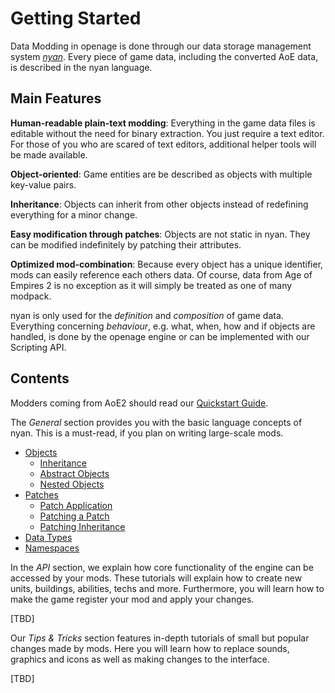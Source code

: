 # Getting Started

Data Modding in openage is done through our data storage management system *[nyan](https://github.com/SFTtech/nyan)*. Every piece of game data, including the converted AoE data, is described in the nyan language.

## Main Features

**Human-readable plain-text modding**: Everything in the game data files is editable without the need for binary extraction. You just require a text editor. For those of you who are scared of text editors, additional helper tools will be made available.

**Object-oriented**: Game entities are be described as objects with multiple key-value pairs.

**Inheritance**: Objects can inherit from other objects instead of redefining everything for a minor change.

**Easy modification through patches**: Objects are not static in nyan. They can be modified indefinitely by patching their attributes.

**Optimized mod-combination**: Because every object has a unique identifier, mods can easily reference each others data. Of course, data from Age of Empires 2 is no exception as it will simply be treated as one of many modpack.

nyan is only used for the *definition* and *composition* of game data. Everything concerning *behaviour*, e.g. what, when, how and if objects are handled, is done by the openage engine or can be implemented with our Scripting API.

## Contents

Modders coming from AoE2 should read our [Quickstart Guide](quickstart_guide.md).

The *General* section provides you with the basic language concepts of nyan. This is a must-read, if you plan on writing large-scale mods.

* [Objects](objects.md)
  * [Inheritance](objects.md#inheritance)
  * [Abstract Objects](objects.md#abstract-objects)
  * [Nested Objects](objects.md#nested-objects)
* [Patches](patches.md)
  * [Patch Application](patches.md#applying-a-patch)
  * [Patching a Patch](patches.md#patching-a-patch)
  * [Patching Inheritance](patches.md#adding-inheritance)
* [Data Types](data_types.md)
* [Namespaces](namespaces.md)

In the *API* section, we explain how core functionality of the engine can be accessed by your mods. These tutorials will explain how to create new units, buildings, abilities, techs and more. Furthermore, you will learn how to make the game register your mod and apply your changes.

[TBD]

Our *Tips & Tricks* section features in-depth tutorials of small but popular changes made by mods. Here you will learn how to replace sounds, graphics and icons as well as making changes to the interface.

[TBD]
